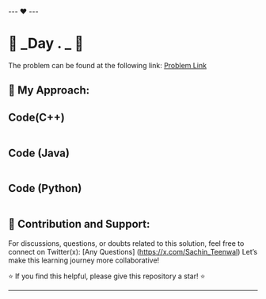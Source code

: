 --- ❤️ ---

# 🚀 _Day . _ 🧠


The problem can be found at the following link: [Problem Link]()

## 🎯 **My Approach:**


## Code(C++)
```cpp

```

## Code (Java)

```java

```

## Code (Python)

```python

```



## 🎯 **Contribution and Support:**

For discussions, questions, or doubts related to this solution, feel free to connect on Twitter(x): [Any Questions] (https://x.com/Sachin_Teenwal) Let’s make this learning journey more collaborative!

⭐ If you find this helpful, please give this repository a star! ⭐

---
